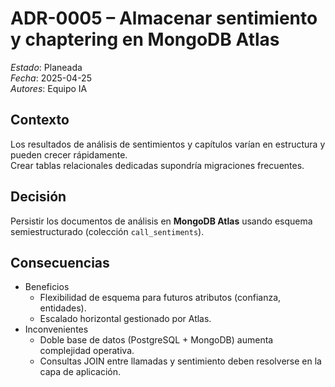 # ADR-0005 – Almacenar sentimiento y chaptering en MongoDB Atlas

*Estado*: Planeada  
*Fecha*: 2025-04-25  
*Autores*: Equipo IA

## Contexto
Los resultados de análisis de sentimientos y capítulos varían en estructura
y pueden crecer rápidamente.  
Crear tablas relacionales dedicadas supondría migraciones frecuentes.

## Decisión
Persistir los documentos de análisis en **MongoDB Atlas** usando esquema
semiestructurado (colección `call_sentiments`).

## Consecuencias
* Beneficios  
  * Flexibilidad de esquema para futuros atributos (confianza, entidades).  
  * Escalado horizontal gestionado por Atlas.  
* Inconvenientes  
  * Doble base de datos (PostgreSQL + MongoDB) aumenta complejidad operativa.  
  * Consultas JOIN entre llamadas y sentimiento deben resolverse en la capa de aplicación.  
